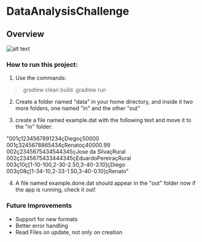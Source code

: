 # DataAnalysisChallenge
## Overview
![alt text](https://i.imgur.com/jB5UAy1.jpg?1)
### How to run this project:
1) Use the commands:
> .gradlew clean build
> .gradlew run

2) Create a folder named "data" in your home directory, and inside it two more folders, one named "in" and the other "out"

3) create a file named example.dat with the following text and move it to the "in" folder:

"001ç1234567891234çDiegoç50000  
  001ç3245678865434çRenatoç40000.99  
  002ç2345675434544345çJose da SilvaçRural    
  002ç2345675433444345çEduardoPereiraçRural  
  003ç10ç[1-10-100,2-30-2.50,3-40-3.10]çDiego  
  003ç08ç[1-34-10,2-33-1.50,3-40-0.10]çRenato"
  
4) A file named example.done.dat should appear in the "out" folder now if the app is running, check it out!

### Future Improvements
- Support for new formats
- Better error handling
- Read Files on update, not only on creation
